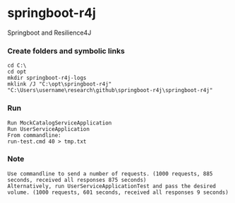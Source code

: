# springboot-r4j
Springboot and Resilience4J

### Create folders and symbolic links
	cd C:\
	cd opt
	mkdir springboot-r4j-logs 
	mklink /J "C:\opt\springboot-r4j" "C:\Users\username\research\github\springboot-r4j\springboot-r4j"
	
### Run
	Run MockCatalogServiceApplication
	Run UserServiceApplication
	From commandline:
	run-test.cmd 40 > tmp.txt
### Note
	Use commandline to send a number of requests. (1000 requests, 885 seconds, received all responses 875 seconds)
	Alternatively, run UserServiceApplicationTest and pass the desired volume. (1000 requests, 601 seconds, received all responses 9 seconds)
	
	 
	 